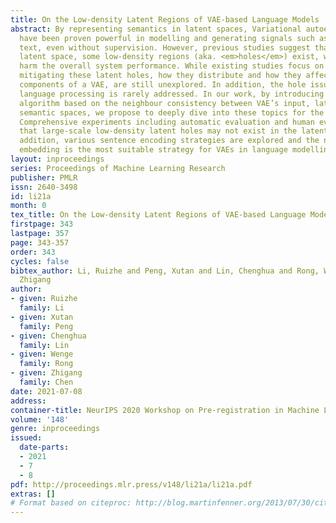 ```yaml
---
title: On the Low-density Latent Regions of VAE-based Language Models
abstract: By representing semantics in latent spaces, Variational autoencoders (VAEs)
  have been proven powerful in modelling and generating signals such as image and
  text, even without supervision. However, previous studies suggest that in a learned
  latent space, some low-density regions (aka. <em>holes</em>) exist, which could
  harm the overall system performance. While existing studies focus on empirically
  mitigating these latent holes, how they distribute and how they affect different
  components of a VAE, are still unexplored. In addition, the hole issue in VAEs for
  language processing is rarely addressed. In our work, by introducing a simple hole-detection
  algorithm based on the neighbour consistency between VAE’s input, latent, and output
  semantic spaces, we propose to deeply dive into these topics for the first time.
  Comprehensive experiments including automatic evaluation and human evaluation imply
  that large-scale low-density latent holes may not exist in the latent space. In
  addition, various sentence encoding strategies are explored and the native word
  embedding is the most suitable strategy for VAEs in language modelling task.
layout: inproceedings
series: Proceedings of Machine Learning Research
publisher: PMLR
issn: 2640-3498
id: li21a
month: 0
tex_title: On the Low-density Latent Regions of VAE-based Language Models
firstpage: 343
lastpage: 357
page: 343-357
order: 343
cycles: false
bibtex_author: Li, Ruizhe and Peng, Xutan and Lin, Chenghua and Rong, Wenge and Chen,
  Zhigang
author:
- given: Ruizhe
  family: Li
- given: Xutan
  family: Peng
- given: Chenghua
  family: Lin
- given: Wenge
  family: Rong
- given: Zhigang
  family: Chen
date: 2021-07-08
address:
container-title: NeurIPS 2020 Workshop on Pre-registration in Machine Learning
volume: '148'
genre: inproceedings
issued:
  date-parts:
  - 2021
  - 7
  - 8
pdf: http://proceedings.mlr.press/v148/li21a/li21a.pdf
extras: []
# Format based on citeproc: http://blog.martinfenner.org/2013/07/30/citeproc-yaml-for-bibliographies/
---
```

